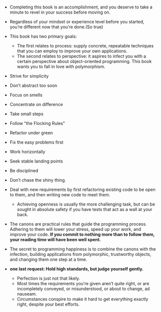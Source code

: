 + Completing this book is an accomplishment, and you deserve to take a minute to revel in your success before moving on.

+ Regardless of your mindset or experience level before you started, you’re different now that you’re done.(So true)

+ This book has two primary goals:
    + The first relates to process: supply concrete, repeatable techniques that you can employ to improve your own applications.
    + The second relates to perspective: it aspires to infect you with a certain perspective about object-oriented programming. This book wants you to fall in love with polymorphism.

+ Strive for simplicity
+ Don’t abstract too soon
+ Focus on smells
+ Concentrate on difference
+ Take small steps
+ Follow "the Flocking Rules"
+ Refactor under green
+ Fix the easy problems first
+ Work horizontally
+ Seek stable landing points
+ Be disciplined
+ Don’t chase the shiny thing.
+ Deal with new requirements by first refactoring existing code to be open to them, and then writing new code to meet them.
    + Achieving openness is usually the more challenging task, but can be sought in absolute safety if you have tests that act as a wall at your back.

+ The canons are practical rules that guide the programming process. Adhering to them will lower your stress, speed up your work, and improve your code. **If you commit to nothing more than to follow them, your reading time will have been well spent.**

+ The secret to programming happiness is to combine the canons with the infection, building applications from polymorphic, trustworthy objects, and changing them one step at a time.

+ **one last request: Hold high standards, but judge yourself gently.**
    + Perfection is just not that likely.
    + Most times the requirements you’re given aren’t quite right, or are incompletely conveyed, or misunderstood, or about to change, ad nauseam.
    + Circumstances conspire to make it hard to get everything exactly right, despite your best efforts.
